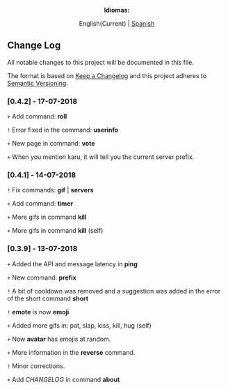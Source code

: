 <p style="text-align: center;"><b>Idiomas:</b></p>
<p style="text-align: center;">English(Current) | <a href="https://crownsquad.github.io/karu-es/CHANGELOG.html">Spanish</a></p>

## Change Log
All notable changes to this project will be documented in this file.

The format is based on [Keep a Changelog](http://keepachangelog.com/) and this project adheres to [Semantic Versioning](http://semver.org/).

### [0.4.2] - 17-07-2018
`+` Add command: **roll**

`!` Error fixed in the command: **userinfo**

`+` New page in command: **vote**

`+` When you mention karu, it will tell you the current server prefix.

### [0.4.1] - 14-07-2018
`!` Fix commands: **gif** | **servers**

`+` Add command: **timer**

`+` More gifs in command **kill**

`+` More gifs in command **kill** (self)


### [0.3.9] - 13-07-2018
`+` Added the API and message latency in  **ping**

`+` New command:  **prefix**

`!` A bit of cooldown was removed and a suggestion was added in the error of the short command **short**

`!` **emote** is now **emoji**

`+` Added more gifs in: pat, slap, kiss, kill, hug (self)

`+` Now **avatar** has emojis at random.

`+` More information in the **reverse** command.

`!` Minor corrections.

`+` Add *CHANGELOG* in command **about**
